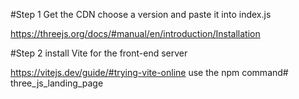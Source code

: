 #Step 1 Get the CDN choose a version and paste it into index.js 

https://threejs.org/docs/#manual/en/introduction/Installation  

#Step 2 install Vite for the front-end server  

https://vitejs.dev/guide/#trying-vite-online  use the npm command# three_js_landing_page
